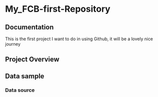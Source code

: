 # My_FCB-first-Repository


## Documentation
This is the first project I want to do in using Github, it will be a lovely nice journey

## Project Overview


## Data sample

### Data source
